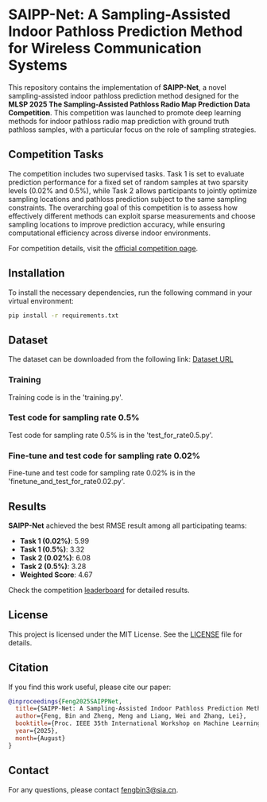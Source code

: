# SAIPP-Net: A Sampling-Assisted Indoor Pathloss Prediction Method for Wireless Communication Systems

This repository contains the implementation of **SAIPP-Net**, a novel sampling-assisted indoor pathloss prediction method designed for the **MLSP 2025 The Sampling-Assisted Pathloss Radio Map Prediction Data Competition**. This competition was launched to promote deep learning methods for indoor pathloss radio map prediction with ground truth pathloss samples, with a particular focus on the role of sampling strategies. 

## Competition Tasks

The competition includes two supervised tasks. Task 1 is set to evaluate prediction performance for a fixed set of random samples at two sparsity levels (0.02\% and 0.5\%), while Task 2 allows participants to jointly optimize sampling locations and pathloss prediction subject to the same sampling constraints. The overarching goal of this competition is to assess how effectively different methods can exploit sparse measurements and choose sampling locations to improve prediction accuracy, while ensuring computational efficiency across diverse indoor environments. 

For competition details, visit the [official competition page](https://sapradiomapchallenge.github.io/index.html).

## Installation

To install the necessary dependencies, run the following command in your virtual environment:

```bash
pip install -r requirements.txt
```

## Dataset

The dataset can be downloaded from the following link: [Dataset URL](https://ieee-dataport.org/documents/indoor-radio-map-dataset)

### Training
Training code is in the 'training.py'.

### Test code for sampling rate 0.5%
Test code for sampling rate 0.5% is in the 'test_for_rate0.5.py'.

### Fine-tune and test code for sampling rate 0.02%
Fine-tune and test code for sampling rate 0.02% is in the 'finetune_and_test_for_rate0.02.py'.

## Results

**SAIPP-Net** achieved the best RMSE result among all participating teams: 
- **Task 1 (0.02%)**: 5.99
- **Task 1 (0.5%)**: 3.32
- **Task 2 (0.02%)**: 6.08
- **Task 2 (0.5%)**: 3.28
- **Weighted Score**: 4.67

Check the competition [leaderboard](https://sapradiomapchallenge.github.io/results.html) for detailed results. 

## License

This project is licensed under the MIT License. See the [LICENSE](LICENSE) file for details.

## Citation

If you find this work useful, please cite our paper:

```bibtex
@inproceedings{Feng2025SAIPPNet,
  title={SAIPP-Net: A Sampling-Assisted Indoor Pathloss Prediction Method for Wireless Communication Systems},
  author={Feng, Bin and Zheng, Meng and Liang, Wei and Zhang, Lei},
  booktitle={Proc. IEEE 35th International Workshop on Machine Learning for Signal Processing (MLSP)},
  year={2025},
  month={August}
}
```

## Contact

For any questions, please contact [fengbin3@sia.cn](mailto:fengbin3@sia.cn).
